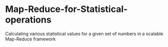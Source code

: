# Map-Reduce-for-Statistical-operations
Calculating various statistical values for a given set of numbers in a scalable Map-Reduce framework
